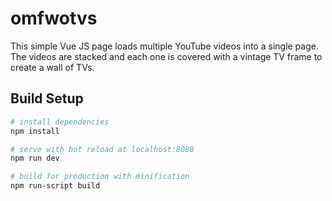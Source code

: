# omfwotvs

This simple Vue JS page loads multiple YouTube videos into a single page. The videos are stacked and each one is covered with a vintage TV frame to create a wall of TVs.

## Build Setup

``` bash
# install dependencies
npm install

# serve with hot reload at localhost:8080
npm run dev

# build for production with minification
npm run-script build
